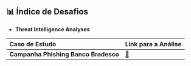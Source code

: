 ## 📊 Índice de Desafios

* **Threat Intelligence Analyses**

| Caso de Estudo | Link para a Análise | 
| :---------------- | :----------------- | 
| **Campanha Phishing Banco Bradesco** | [📃](./threat-analyses/analyses/phishing-bradesco) | 